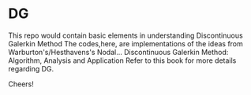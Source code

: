 # DG
This repo would contain basic elements in understanding Discontinuous Galerkin Method
The codes,here, are implementations of the ideas from Warburton's/Hesthavens's Nodal...
Discontinuous Galerkin Method: Algorithm, Analysis and Application
Refer to this book for more details regarding DG.

Cheers!
